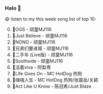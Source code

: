 

### Halo 👋

😄 listen to my this week song list of top 10:

0. 🌈OGS - 顽童MJ116
1. 🌈Just Believe - 顽童MJ116
2. 🌈NONO - 顽童MJ116
3. 🌈兄弟们要进城 - 顽童MJ116
4. 🌈二手车 (Live版) - 顽童MJ116
5. 🌈Southside - 顽童MJ116
6. 🌈活着viva - 阿梨粤
7. 🌈Life Goes On - MC HotDog 热狗
8. 🌈嗨嗨人生 - MC HotDog 热狗/张震岳/关颖
9. 🌈Act Like U Know - 陈冠希/Just Blaze


